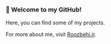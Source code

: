 ### 👋 Welcome to my GitHub!

Here, you can find some of my projects. 

For more about me, visit [Roozbehi.ir](http://Roozbehi.ir).
